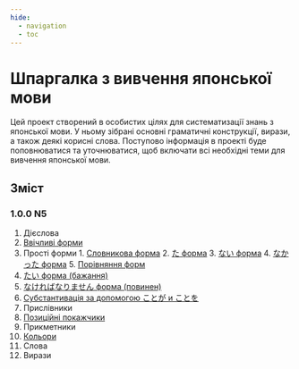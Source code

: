 ```yaml
---
hide:
  - navigation
  - toc
---
```


# Шпаргалка з вивчення японської мови

Цей проект створений в особистих цілях для систематизації знань з японської мови. У ньому зібрані основні граматичні конструкції, вирази, а також деякі корисні слова. Поступово інформація в проекті буде поповнюватися та уточнюватися, щоб включати всі необхідні теми для вивчення японської мови.

## Зміст

### 1.0.0 N5
1. Дієслова
  1. [Ввічливі форми](./n5/verbs/polite_form.md)
  2. Простi форми
    1. [Словникова форма](./n5/verbs/vocab_form.md)
    2. [た форма](./n5/verbs/ta_form.md)
    3. [ない форма](./n5/verbs/nai_form.md)
    4. [なかった форма](./n5/verbs/nakata_form.md)
    5. [Порівняння форм](./n5/verbs/comparison_form.md)
  3. [たい форма (бажання)](./n5/verbs/tai_form.md)
  4. [なければなりません форма (повинен)](./n5/verbs/nakereba_form.md)
  5. [Субстантивація за допомогою ことが и ことを](./n5/verbs/koto.md)
2. Прислівники
  1. [Позиційні покажчики](./n5/adverbs/positional_indicators.md)
3. Прикметники
  1. [Кольори](./n5/adjective/colors.md)
4. Слова
5. Вирази
